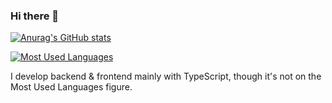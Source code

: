 ### Hi there 👋

[![Anurag's GitHub stats](https://github-readme-stats.vercel.app/api?username=johnta0&count_private=true&show_icons=true&theme=tokyonight)](https://github.com/anuraghazra/github-readme-stats)

[![Most Used Languages](https://github-readme-stats.vercel.app/api/top-langs/?username=johnta0&theme=tokyonight&count_private=true&show_icons=true)](https://github.com/anuraghazra/github-readme-stats)

I develop backend & frontend mainly with TypeScript, though it's not on the Most Used Languages figure.

<!--
**johnta0/johnta0** is a ✨ _special_ ✨ repository because its `README.md` (this file) appears on your GitHub profile.

Here are some ideas to get you started:

- 🔭 I’m currently working on ...
- 🌱 I’m currently learning ...
- 👯 I’m looking to collaborate on ...
- 🤔 I’m looking for help with ...
- 💬 Ask me about ...
- 📫 How to reach me: ...
- 😄 Pronouns: ...
- ⚡ Fun fact: ...
-->
